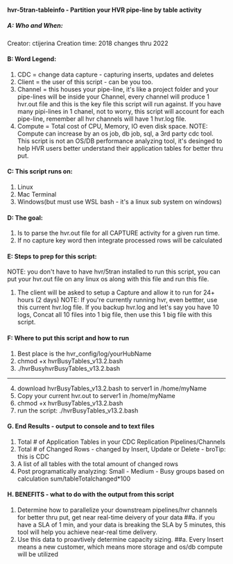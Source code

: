 #### hvr-5tran-tableinfo - Partition your HVR pipe-line by table activity

##### A:  Who and When:
Creator: ctijerina 
Creation time: 2018 changes thru 2022

#### B: Word Legend: 
1. CDC = change data capture - capturing inserts, updates and deletes
2. Client = the user of this script - can be you too.
3. Channel = this houses your pipe-line, it's like a project folder and your pipe-lines will be inside your Channel,
             every channel will produce 1 hvr.out file and this is the key file this script will run against.
             If you have many pipi-lines in 1 chanel, not to worry, this script will account for each pipe-line, remember
             all hvr channels will have 1 hvr.log file.
4. Compute = Total cost of CPU, Memory, IO even disk space.
NOTE: Compute can increase by an os job, db job, sql, a 3rd party cdc tool.
This script is not an OS/DB performance analyzing tool, it's desinged to help
HVR users better understand their application tables for better thru put.         

#### C: This script runs on:
1. Linux
2. Mac Terminal
3. Windows(but must use WSL bash - it's a linux sub system on windows)

#### D: The goal:
1. Is to parse the hvr.out file for all CAPTURE activity for a given run time.
2. If no capture key word then integrate processed rows will be calculated

#### E: Steps to prep for this script:
NOTE: you don't have to have hvr/5tran installed to run this script, you can put your
      hvr.out file on any linux os along with this file and run this file.
1. The client will be asked to setup a Capture and allow it to run for 24+ hours (2 days)
   NOTE: If you're currently running hvr, even bettter, use this current hvr.log file.
   If you backup hvr.log and let's say you have 10 logs, Concat all 10 files into 1 big file,
   then use this 1 big file with this script. 

#### F: Where to put this script and how to run
1. Best place is the hvr_config/log/yourHubName
2. chmod +x hvrBusyTables_v13.2.bash
3. ./hvrBusyhvrBusyTables_v13.2.bash
----
4. download hvrBusyTables_v13.2.bash to server1 in /home/myName
5. Copy your current hvr.out to server1 in /home/myName
6. chmod +x hvrBusyTables_v13.2.bash
7. run the script:  ./hvrBusyTables_v13.2.bash

#### G. End Results - output to console and to text files
1. Total # of Application Tables in your CDC Replication Pipelines/Channels
2. Total # of Changed Rows - changed by Insert, Update or Delete - broTip: this is CDC
3. A list of all tables with the total amount of changed rows
4. Post programatically analyzing: Small - Medium - Busy groups based on calculation  sum/tableTotalchanged*100

#### H. BENEFITS - what to do with the output from this script
1. Determine how to parallelize your downstream pipelines/hvr channels for better thru put, get near real-time deivery of your data
##a. if you have a SLA of 1 min, and your data is breaking the SLA by 5 minutes, this tool will help you achieve near-real time delivery.
2. Use this data to proavtively determine capacity sizing.
##a. Every Insert means a new customer, which means more storage and os/db compute will be utilized
#####
